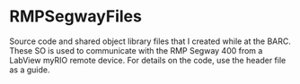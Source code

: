 # RMPSegwayFiles
Source code and shared object library files that I created while at the BARC.  These SO is used to communicate with the RMP Segway 400 from a LabView myRIO remote device. For details on the code, use the header file as a guide.
